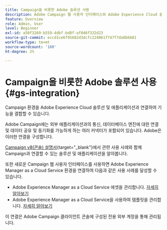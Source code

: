 ```yaml
---
title: Campaign을 비롯한 Adobe 솔루션 사용
description: Adobe Campaign 웹 사용자 인터페이스와 Adobe Experience Cloud 솔루션 및 앱을 사용하는 방법에 대해 알아봅니다
feature: Overview
role: Admin, User
level: Beginner
exl-id: a50f3269-b559-4dbf-bd8f-af046f332d23
source-git-commit: eccd1ce6f95682d3dcfc224061f747f7da0b6681
workflow-type: tm+mt
source-wordcount: '160'
ht-degree: 2%

---
```



# Campaign을 비롯한 Adobe 솔루션 사용 {#gs-integration}

Campaign 환경을 Adobe Experience Cloud 솔루션 및 애플리케이션과 연결하여 기능을 결합할 수 있습니다.

Adobe Campaign에는 외부 애플리케이션과의 통신, 데이터베이스 엔진에 대한 연결 및 데이터 공유 및 동기화를 가능하게 하는 여러 커넥터가 포함되어 있습니다. Adobe은 이러한 연결을 구성합니다.

[Campaign v8(콘솔) 설명서](https://experienceleague.adobe.com/docs/campaign/campaign-v8/connect/integration.html){target="_blank"}에서 관련 사용 사례와 함께 Campaign과 연결할 수 있는 솔루션 및 애플리케이션을 알아봅니다.

또한 새로운 Campaign 웹 사용자 인터페이스를 사용하면 Adobe Experience Manager as a Cloud Service 환경을 연결하여 다음과 같은 사용 사례를 달성할 수 있습니다.

* Adobe Experience Manager as a Cloud Service 에셋을 관리합니다. [자세히 알아보기](aem-assets.md)
* Adobe Experience Manager as a Cloud Service을 사용하여 템플릿을 관리합니다. [자세히 알아보기](aem-content.md)

이 연결은 Adobe Campaign 클라이언트 콘솔에 구성된 전용 외부 계정을 통해 관리됩니다.
